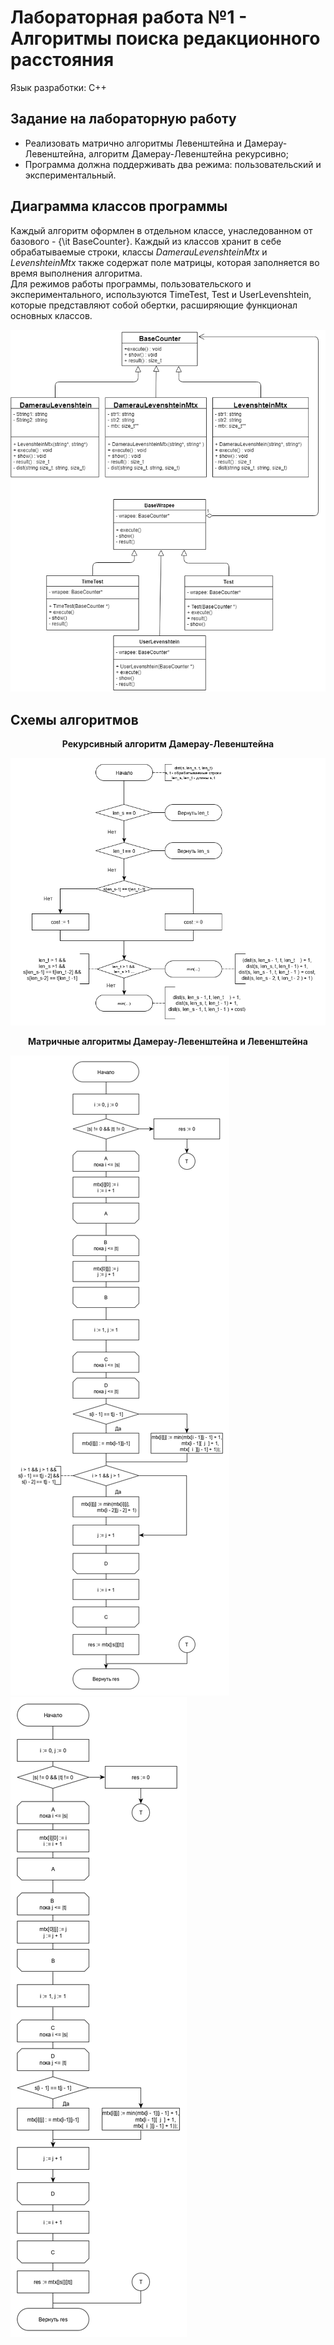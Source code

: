 # Лабораторная работа №1 - Алгоритмы поиска редакционного расстояния
Язык разработки: C++

## Задание на лабораторную работу 
* Реализовать матрично алгоритмы Левенштейна и Дамерау-Левенштейна, алгоритм Дамерау-Левенштейна рекурсивно; 
* Программа должна поддерживать два режима: пользовательский и экспериментальный.


## Диаграмма классов программы
Каждый алгоритм оформлен в отдельном классе, унаследованном от базового - {\it BaseCounter}. Каждый из классов хранит в себе обрабатываемые строки, классы _DamerauLevenshteinMtx_ и _LevenshteinMtx_ также содержат поле матрицы, которая заполняется во время выполнения алгоритма.  
Для режимов работы программы, пользовательского и экспериментального, используются TimeTest, Test и UserLevenshtein, которые представляют собой обертки, расширяющие функционал основных классов.
<p align="center">
  <img src="./Readme_sources/oop.png">
</p>

## Схемы алгоритмов

<p align="center"><b>Рекурсивный алгоритм Дамерау-Левенштейна</b></p>
<p align="center">
  <img src="./Readme_sources/D_L_recursion.png">
</p>

<p align="center"><b>Матричные алгоритмы Дамерау-Левенштейна и Левенштейна</b></p> 
  


![alt](./Readme_sources/D_L_Mtx.png) ![alt](./Readme_sources/L_Mtx.png)


